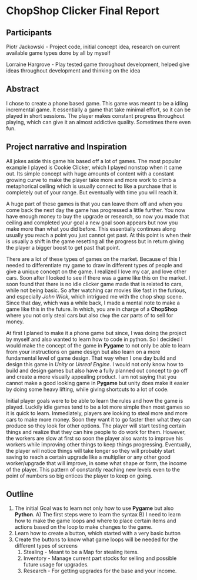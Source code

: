 # ChopShop Clicker Final Report

## Participants

Piotr Jackowski - Project code, initial concept idea, research on current available game types done by all by myself

Lorraine Hargrove - Play tested game throughout development, helped give ideas throughout development and thinking on the idea

## Abstract

I chose to create a phone based game. This game was meant to be a idling incremental game. It essentially a game that take minimal effort, so it can be played in short sessions. The player makes constant progress throughout playing, which can give it an almost addictive quality. Sometimes there even fun.

## Project narrative and Inspiration

All jokes aside this game his based off a lot of games. The most popular example I played is Cookie Clicker, which I played nonstop when it came out. Its simple concept with huge amounts of content with a constant growing curve to make the player take more and more work to climb a metaphorical ceiling which is usually connect to like a purchase that is completely out of your range. But eventually with time you will reach it.

A huge part of these games is that you can leave them off and when you come back the next day the game has progressed a little further. You now have enough money to buy the upgrade or research, so now you made that ceiling and completed your goal a new goal soon appears but now you make more than what you did before. This essentially continues along usually you reach a point you just cannot get past. At this point is when their is usually a shift in the game resetting all the progress but in return giving the player a bigger boost to get past that point.

There are a lot of these types of games on the market. Because of this I needed to differentiate my game to draw in different types of people and give a unique concept on the game. I realized I love my car, and love other cars. Soon after I looked to see if there was a game like this on the market. I soon found that there is no idle clicker game made that is related to cars, while not being basic. So after watching car movies like fast in the furious, and especially *John Wick*, which intrigued me with the chop shop scene. Since that day, which was a while back, I made a mental note to make a game like this in the future. In which, you are in charge of a **ChopShop** where you not only steal cars but also `Chop` the car parts of to sell for money.

At first I planed to make it a phone game but since, I was doing the project by myself and also wanted to learn how to code in python. So I decided I would make the concept of the game in **Pygame** to not only be able to learn from your instructions on game design but also learn on a more fundamental level of game design. That way when I one day build and design this game in *Unity* or *Unreal Engine*. I would not only know how to build and design games but also have a fully planned out concept to go off and create a more visually appealing product. I am not saying that you cannot make a good looking game in **Pygame** but unity does make it easier by doing some heavy lifting, while giving shortcuts to a lot of code.

Initial player goals were to be able to learn the rules and how the game is played. Luckily idle games tend to be a lot more simple then most games so it is quick to learn. Immediately, players are looking to steal more and more cars to make more money. Soon they want it to go faster then what they can produce so they look for other options. The player will start testing certain things and realize that they can hire people to do work for them. However, the workers are slow at first so soon the player also wants to improve his workers while improving other things to keep things progressing. Eventually, the player will notice things will take longer so they will probably start saving to reach a certain upgrade like a multiplier or any other good worker/upgrade that will improve, in some what shape or form, the income of the player. This pattern of constantly reaching new levels even to the point of numbers so big entices the player to keep on going.

## Outline

1) The initial Goal was to learn not only how to use **Pygame** but also **Python**.
   A) The first steps were to learn the syntax
   B) I need to learn how to make the game loops and where to place certain items and actions based on the loop to make changes to the game.
2) Learn how to create a button, which started with a very basic button
3) Create the buttons to know what game loops will be needed for the different types of screens
   1) Stealing - Meant to be a Map for stealing items.
   2) Inventory - Manage current part stocks for selling and possible future usage for upgrades.
   3) Research - For getting upgrades for the base and your income.